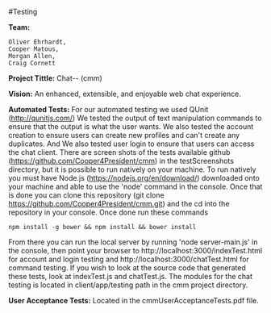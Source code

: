 #Testing

**Team:**

	Oliver Ehrhardt,
	Cooper Matous,
	Morgan Allen,
	Craig Cornett

**Project Tittle:** Chat-- (cmm)

**Vision:** An enhanced, extensible, and enjoyable web chat experience.

**Automated Tests:**
	For our automated testing we used QUnit (http://qunitjs.com/)
	We tested the output of text manipulation commands to ensure that the output is what the user wants.
	We also tested the account creation to ensure users can create new profiles and can't create
	any duplicates. And We also tested user login to ensure that users can access the chat client.
	There are screen shots of the tests available github (https://github.com/Cooper4President/cmm) in the
	testScreenshots directory, but it is possible to run natively on your machine.
	To run natively you must have Node.js (https://nodejs.org/en/download/) downloaded onto your machine and able 
	to use the 'node' command in the console. Once that is done you can clone this repository 
	(git clone https://github.com/Cooper4President/cmm.git) and the cd into the repository in your console.
	Once done run these commands
	
	npm install -g bower && npm install && bower install
	
From there you can run the local server by running 'node server-main.js' in the console, then point your
	browser to http://localhost:3000/indexTest.html for account and login testing and http://localhost:3000/chatTest.html
	for command testing. If you wish to look at the source code that generated these tests, 
	look at indexTest.js and chatTest.js. The modules for the chat testing is located in client/app/testing path in the cmm 
	project directory. 

**User Acceptance Tests:**
	Located in the cmmUserAcceptanceTests.pdf file.
	
